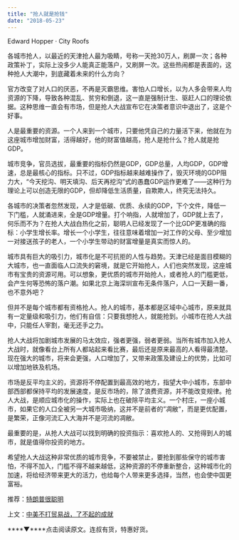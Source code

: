 ```yaml
---
title: "抢人就是抢钱"
date: "2018-05-23"
---
```


Edward Hopper · City Roofs

各城市抢人，以最近的天津抢人最为吸睛，号称一天抢30万人，刷屏一次；各种政策补丁，实际上没多少人能真正能落户，又刷屏一次。这些热闹都是表面的，这种抢人大潮中，到底藏着未来的什么方向？

官方改变了对人口的厌恶，不再是灭霸思维。害怕人口增长，以为人多会带来人均资源的下降，导致各种混乱、贫穷和倒退，这一直是强制计生、驱赶人口的理论依据。这种思维一直会有市场，但是抢人大战宣布它在决策者意识中退出了，这是个好事。

人是最重要的资源。一个人来到一个城市，只要他凭自己的力量活下来，他就在为这座城市增加财富，活得越好，他的财富值越高，抢人是抢什么？抢人就是抢GDP。

城市竞争，官员选拔，最重要的指标仍然是GDP，GDP总量，人均GDP，GDP增速，总是最核心的指标。只不过，GDP指标越来越难操作了，毁灭环境的GDP阻力大，“今天挖沟、明天填沟、后天再挖沟”式的愚蠢GDP运作更难了——这种行为理论上可以创造无限的GDP，但却降低生活质量，自欺欺人，终究无法持久。

各城市的决策者忽然发现，人才是低碳、优质、永续的GDP，下个文件，降低一下门槛，人就涌进来，全是GDP增量。打个响指，人就增加了，GDP就上去了，何乐而不为？在抢人大战白热化之前，聪明人已经发现了一个比GDP更准确的指标：小学生增长率。增长一个小学生，往往意味着增加一对工作的父母、至少增加一对接送孩子的老人，一个小学生带动的财富增量是真实而惊人的。

城市具有巨大的吸引力，城市化是不可抗拒的人性与趋势。天津已经是面目模糊的大城市，也一直面临人口流失的窘境，就是它开始抢人，人们也突然发现，这座城市有宝贵的资源可用。可以想象，更优质的城市开始抢人，或者抢人的门槛更低，会产生何等恐怖的落户潮。如果北京上海深圳宣布无条件落户，人口一天翻一番，也不意外吧？

但并不是每个城市都有资格抢人。抢人的城市，基本都是区域中心城市，原来就具有一定量级和吸引力，他们有自信：只要我想抢人，就能抢到。小城市在抢人大战中，只能任人宰割，毫无还手之力。

抢人大战将加剧城市发展的马太效应，强者更强，弱者更弱。当所有城市加入抢人大战时，就像看台上所有人都站起来看比赛，最后还是原来最高的人看得最清楚。现在强大的城市，将来会更强，人口增加了，又带来政策及建设上的优势，比如可以增加地铁及机场。

市场是反平均主义的，资源将不停配置到最高效的地方，指望大中小城市，东部中部西部都保持平均的发展速度，是反市场的，除了浪费资源，并不能改变规律。抢人大战，是顺应城市化的操作，实际上也在破除平均主义。一个村庄，一座小城市，如果它的人口全被另一大城市吸纳，这并不是前者的”凋敝”，而是更优配置，是繁荣，正像河流汇入大海并不是河流的凋敝。

最重要的是，从抢人大战可以找到明确的投资指示：喜欢抢人的、又抢得到人的城市，就是值得你投资的地方。

希望抢人大战这种非常优质的城市竞争，不要被禁止，要抢到那些保守的城市害怕，不得不加入，门槛不得不越来越低，这种资源的不停重新整合，这种城市化的加速，将给经济带来更大的活力，也给每个人带来更多选择，当然，也会使中国更富裕。

推荐：[特朗普很聪明](http://mp.weixin.qq.com/s?__biz=MjM5NDU0Mjk2MQ==&mid=2651627153&idx=1&sn=188bbee9c807433f3d36eb27d0dda78b&chksm=bd7e1a8f8a099399bc5917810ebea5bf1d634f985694720d992758275ab9d89944913dc2812c&scene=21#wechat_redirect)

上文：[中美不打贸易战，了不起的成就](http://mp.weixin.qq.com/s?__biz=MjM5NDU0Mjk2MQ==&mid=2651627852&idx=1&sn=c822074c4fe56855d7dbb36e08412d63&chksm=bd7e25528a09ac44f73830569480c8c34c61bf1a88f6065e3484f0998ee4ac1638e1bf2d8f82&scene=21#wechat_redirect)

****▼****点击阅读原文。连叔有货，特惠好货。
